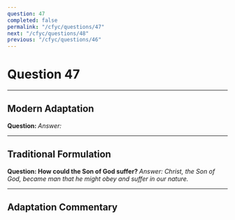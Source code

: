 ```yaml
---
question: 47
completed: false
permalink: "/cfyc/questions/47"
next: "/cfyc/questions/48"
previous: "/cfyc/questions/46"
---
```

# Question 47
---
## Modern Adaptation
<strong>
    Question:
</strong>

<em>
    Answer:
</em>

---
## Traditional Formulation
<strong>
    Question: How could the Son of God suffer?
</strong>

<em>
    Answer: Christ, the Son of God, became man that he might obey and suffer in our nature.
</em>

---
## Adaptation Commentary
